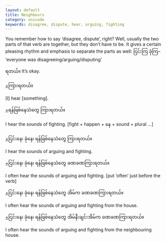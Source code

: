 ```yaml
---
layout: default
title: Neighbours
category: unicode
keywords: disagree, dispute, hear, arguing, fighting
---
```


<p>You remember how to say ‘disagree, dispute’, right? Well, usually the two parts of that verb are together, but they don’t have to be. It gives a certain pleasing rhythm and emphasis to separate the parts as well: <span class='mm3'>ငြင်းကြ ခုံကြ</span>– ‘everyone was disagreeing/arguing/disputing’</p>
<p><span class='mm3'>ရတယ်။</span> It’s okay.</p>

<p class="hide-trigger"><a href='#'>+</a><span class='mm3'>ကြားရတယ်။</span></p>
<p class='hide-this'>[I] hear [something].</p>

<p class="hide-trigger"><a href='#'>+</a><span class='mm3'>ရန်ဖြစ်နေသံတွေ ကြားရတယ်။</span></p>
<p class='hide-this'>I hear the sounds of fighting. [fight + happen + <span class='mm3'>နေ</span> + sound + plural ...]</p>

<p class="hide-trigger"><a href='#'>+</a><span class='mm3'>ငြင်းနေ၊ ခုံနေ၊ ရန်ဖြစ်နေသံတွေ ကြားရတယ်။</span></p>
<p class='hide-this'>I hear the sounds of arguing and fighting.</p>

<p class="hide-trigger"><a href='#'>+</a><span class='mm3'>ငြင်းနေ၊ ခုံနေ၊ ရန်ဖြစ်နေသံတွေ ခဏခဏကြားရတယ်။</span></p>
<p class='hide-this'>I often hear the sounds of arguing and fighting. [put ‘often’ just before the verb]</p>

<p class="hide-trigger"><a href='#'>+</a><span class='mm3'>ငြင်းနေ၊ ခုံနေ၊ ရန်ဖြစ်နေသံတွေ အိမ်က ခဏခဏကြားရတယ်။</span></p>
<p class='hide-this'>I often hear the sounds of arguing and fighting from the house.</p>

<p class="hide-trigger"><a href='#'>+</a><span class='mm3'>ငြင်းနေ၊ ခုံနေ၊ ရန်ဖြစ်နေသံတွေ အိမ်နီးချင်းအိမ်က ခဏခဏကြားရတယ်။</span></p>
<p class='hide-this'>I often hear the sounds of arguing and fighting from the neighbouring house.</p>
